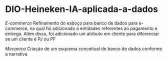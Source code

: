 # DIO-Heineken-IA-aplicada-a-dados
*E-commerce*
Refinamento do esboço para banco de dados para e-commerce, na qual foi adicionado a entidades referentes ao pagamento e entrega. Além disso, foi adicionado um atributo em cliente para diferenciar se um cliente é PJ ou PF

*Mecanica*
Criação de um esquema conceitual de banco de dados conforme a narrativa
